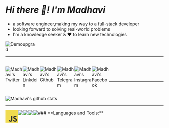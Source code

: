 # *Hi there 👋! I'm Madhavi*

 - a software engineer,making my way to a full-stack developer 
 - looking forward to solving real-world problems
 - I'm a knowledge seeker & ❤️ to learn new technologies
 

<a> <img align="left" height="40" width="100" src="https://komarev.com/ghpvc/?username=madhavi-kumari&label=Views&color=blue&style=plastic" alt="Demoupgrad" /> </a>
 <br/>
 <br/>
 <hr>
 <br/>
 
<a href="https://twitter.com/MadhaviRoy1">
  <img align="left" alt="Madhavi's Twitter" width="55px" src="https://cdn.jsdelivr.net/npm/simple-icons@v3/icons/twitter.svg" />
</a>
<a href="https://www.linkedin.com/in/madhavi-kumari-5629b5152/">
  <img align="left" alt="Madhavi's Linkdein" width="55px" src="https://cdn.jsdelivr.net/npm/simple-icons@v3/icons/linkedin.svg" />
</a>
<a href="https://github.com/madhavi-kumari">
  <img align="left" alt="Madhavi's Github" width="55px" src="https://cdn.jsdelivr.net/npm/simple-icons@v3/icons/github.svg" />
</a>
<a href="https://web.telegram.org/#/im">
  <img align="left" alt="Madhavi's Telegram" width="55px" src="https://cdn.jsdelivr.net/npm/simple-icons@v3/icons/telegram.svg" />
</a>
<a href="https://www.instagram.com/madhavi_roy/">
  <img align="left" alt="Madhavi's Instagram" width="55px" src="https://cdn.jsdelivr.net/npm/simple-icons@v3/icons/instagram.svg" />
</a>
<a href="https://www.facebook.com/madhavi.kumari.319/">
  <img align="left" alt="Madhavi's Facebook" width="55px" src="https://cdn.jsdelivr.net/npm/simple-icons@v3/icons/facebook.svg" />
</a>

<br/>
<br/>
<hr>
<br/>

![Madhavi's github stats](https://github-readme-stats.vercel.app/api?username=madhavi-kumari&show_icons=true&theme=radical)
<br/>
<hr>
### **Languages and Tools:**  
<a>
  <img align="left" img height="40" src="https://raw.githubusercontent.com/github/explore/80688e429a7d4ef2fca1e82350fe8e3517d3494d/topics/javascript/javascript.png"></a>

<a>
  <img align="left" img height="40" src="https://upload.wikimedia.org/wikipedia/commons/e/ee/.NET_Core_Logo.svg"></a>

<a>
  <img align="left" img height="40" src="https://upload.wikimedia.org/wikipedia/commons/9/9a/Visual_Studio_Code_1.35_icon.svg"></a>

<a>
  <img align="left" img height="40" src="https://upload.wikimedia.org/wikipedia/commons/0/0a/Python.svg"></a>

<a>
  <img align="left" img height="40" src="https://upload.wikimedia.org/wikipedia/commons/4/44/Spring_Framework_Logo_2018.svg"></a>






